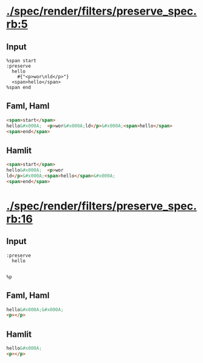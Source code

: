 # [./spec/render/filters/preserve_spec.rb:5](../../../../spec/render/filters/preserve_spec.rb#L5)
## Input
```haml
%span start
:preserve
  hello
    #{"<p>wor\nld</p>"}
  <span>hello</span>
%span end

```

## Faml, Haml
```html
<span>start</span>
hello&#x000A;  <p>wor&#x000A;ld</p>&#x000A;<span>hello</span>
<span>end</span>

```

## Hamlit
```html
<span>start</span>
hello&#x000A;  <p>wor
ld</p>&#x000A;<span>hello</span>&#x000A;
<span>end</span>

```

# [./spec/render/filters/preserve_spec.rb:16](../../../../spec/render/filters/preserve_spec.rb#L16)
## Input
```haml
:preserve
  hello


%p

```

## Faml, Haml
```html
hello&#x000A;&#x000A;
<p></p>

```

## Hamlit
```html
hello&#x000A;
<p></p>

```


